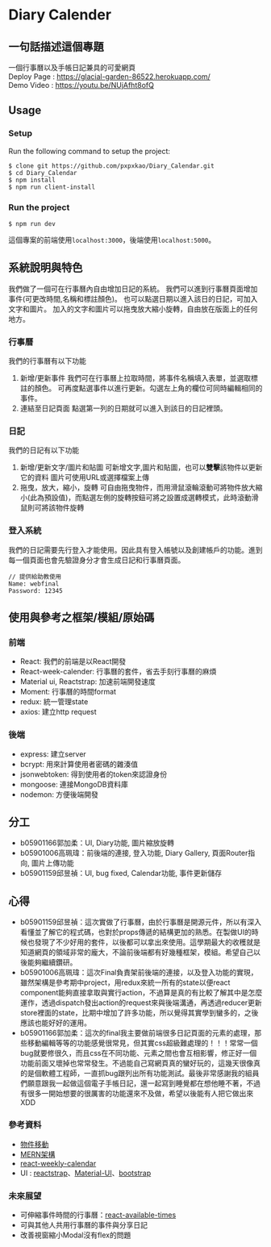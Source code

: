 ﻿# Diary Calender

## 一句話描述這個專題
一個行事曆以及手帳日記兼具的可愛網頁  
Deploy Page : https://glacial-garden-86522.herokuapp.com/ <br>
Demo Video : https://youtu.be/NUjAfht8ofQ


## Usage

### Setup
Run the following command to setup the project:  

```
$ clone git https://github.com/pxpxkao/Diary_Calendar.git
$ cd Diary_Calendar
$ npm install   
$ npm run client-install
```  

### Run the project
```
$ npm run dev
```

這個專案的前端使用`localhost:3000`，後端使用`localhost:5000`。


## 系統說明與特色
我們做了一個可在行事曆內自由增加日記的系統。
我們可以進到行事曆頁面增加事件(可更改時間,名稱和標註顏色)。
也可以點選日期以進入該日的日記，可加入文字和圖片。
加入的文字和圖片可以拖曳放大縮小旋轉，自由放在版面上的任何地方。

### 行事曆
我們的行事曆有以下功能
1. 新增/更新事件
    我們可在行事曆上拉取時間，將事件名稱填入表單，並選取標註的顏色。
    可再度點選事件以進行更新。勾選左上角的欄位可同時編輯相同的事件。
2. 連結至日記頁面
    點選第一列的日期就可以進入到該日的日記裡頭。

### 日記
我們的日記有以下功能
1. 新增/更新文字/圖片和貼圖
    可新增文字,圖片和貼圖，也可以**雙擊**該物件以更新它的資料
    圖片可使用URL或選擇檔案上傳
2. 拖曳，放大，縮小，旋轉
    可自由拖曳物件，而用滑鼠滾輪滾動可將物件放大縮小(此為預設值)，而點選左側的旋轉按鈕可將之設置成選轉模式，此時滾動滑鼠則可將該物件旋轉
    
### 登入系統
我們的日記需要先行登入才能使用。因此具有登入帳號以及創建帳戶的功能。進到每一個頁面也會先驗證身分才會生成日記和行事曆頁面。
```
// 提供給助教使用
Name: webfinal
Password: 12345
```

## 使用與參考之框架/模組/原始碼

### 前端
- React: 我們的前端是以React開發
- React-week-calender: 行事曆的套件，省去手刻行事曆的麻煩
- Material ui, Reactstrap: 加速前端開發速度
- Moment: 行事曆的時間format 
- redux: 統一管理state
- axios: 建立http request

### 後端
- express: 建立server
- bcrypt: 用來計算使用者密碼的雜湊值
- jsonwebtoken: 得到使用者的token來認證身份
- mongoose: 連接MongoDB資料庫
- nodemon: 方便後端開發


## 分工
- b05901166郭加柔：UI, Diary功能, 圖片縮放旋轉
- b05901006高珮瑋：前後端的連接, 登入功能, Diary Gallery, 頁面Router指向, 圖片上傳功能
- b05901159邱昱禎：UI, bug fixed, Calendar功能, 事件更新儲存

## 心得
- b05901159邱昱禎：這次實做了行事曆，由於行事曆是開源元件，所以有深入看懂並了解它的程式碼，也對於props傳遞的結構更加的熟悉。在製做UI的時候也發現了不少好用的套件，以後都可以拿出來使用。這學期最大的收穫就是知道網頁的領域非常的龐大，不論前後端都有好幾種框架，模組。希望自己以後能夠繼續鑽研。
- b05901006高珮瑋：這次Final負責架前後端的連接，以及登入功能的實現，雖然架構是參考期中project，用redux來統一所有的state以便react component能夠直接拿取與實行action，不過算是真的有比較了解其中是怎麼運作，透過dispatch發出action的request來與後端溝通，再透過reducer更新store裡面的state，比期中增加了許多功能，所以覺得其實學到蠻多的，之後應該也能好好的運用。
- b05901166郭加柔：這次的final我主要做前端很多日記頁面的元素的處理，那些移動編輯等等的功能感覺很常見，但其實css超級難處理的！！！常常一個bug就要修很久，而且css在不同功能、元素之間也會互相影響，修正好一個功能前面又壞掉也常常發生。不過能自己寫網頁真的蠻好玩的，這幾天很像真的是個軟體工程師，一直抓bug跟列出所有功能測試。最後非常感謝我的組員們願意跟我一起做這個電子手帳日記，還一起寫到睡覺都在想他睡不著，不過有很多一開始想要的很厲害的功能還來不及做，希望以後能有人把它做出來XDD

### 參考資料
* [物件移動](https://medium.com/@crazypixel/mastering-drag-drop-with-reactjs-part-01-39bed3d40a03)
* [MERN架構](https://www.youtube.com/watch?v=PBTYxXADG_k&t=2s)
* [react-weekly-calendar](https://github.com/birik/react-week-calendar)
* UI : [reactstrap](https://reactstrap.github.io/)、[Material-UI](https://material-ui.com/)、[bootstrap](https://getbootstrap.com/)

### 未來展望
* 可伸縮事件時間的行事曆：[react-available-times](https://github.com/trotzig/react-available-times)
* 可與其他人共用行事曆的事件與分享日記
* 改善視窗縮小Modal沒有flex的問題

